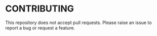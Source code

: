 # CONTRIBUTING

This repository does not accept pull requests. Please raise an issue to report a bug or request a feature.

